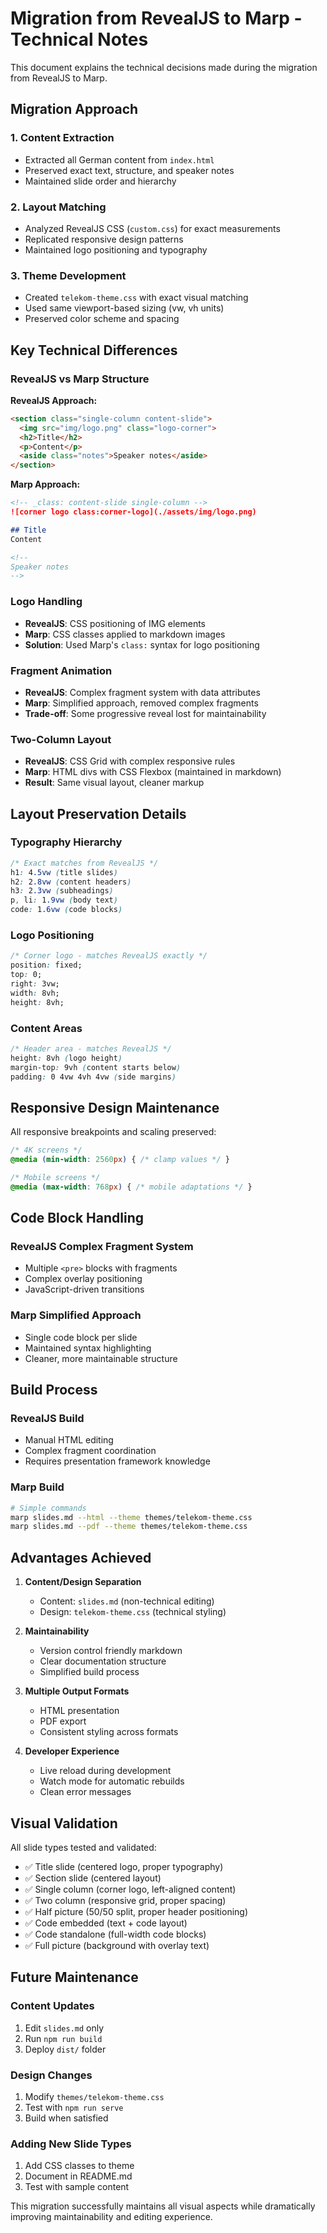 # Migration from RevealJS to Marp - Technical Notes

This document explains the technical decisions made during the migration from RevealJS to Marp.

## Migration Approach

### 1. Content Extraction
- Extracted all German content from `index.html`
- Preserved exact text, structure, and speaker notes
- Maintained slide order and hierarchy

### 2. Layout Matching
- Analyzed RevealJS CSS (`custom.css`) for exact measurements
- Replicated responsive design patterns
- Maintained logo positioning and typography

### 3. Theme Development
- Created `telekom-theme.css` with exact visual matching
- Used same viewport-based sizing (vw, vh units)
- Preserved color scheme and spacing

## Key Technical Differences

### RevealJS vs Marp Structure

**RevealJS Approach:**
```html
<section class="single-column content-slide">
  <img src="img/logo.png" class="logo-corner">
  <h2>Title</h2>
  <p>Content</p>
  <aside class="notes">Speaker notes</aside>
</section>
```

**Marp Approach:**
```markdown
<!-- _class: content-slide single-column -->
![corner logo class:corner-logo](./assets/img/logo.png)

## Title
Content

<!--
Speaker notes
-->
```

### Logo Handling
- **RevealJS**: CSS positioning of IMG elements
- **Marp**: CSS classes applied to markdown images
- **Solution**: Used Marp's `class:` syntax for logo positioning

### Fragment Animation
- **RevealJS**: Complex fragment system with data attributes
- **Marp**: Simplified approach, removed complex fragments
- **Trade-off**: Some progressive reveal lost for maintainability

### Two-Column Layout
- **RevealJS**: CSS Grid with complex responsive rules
- **Marp**: HTML divs with CSS Flexbox (maintained in markdown)
- **Result**: Same visual layout, cleaner markup

## Layout Preservation Details

### Typography Hierarchy
```css
/* Exact matches from RevealJS */
h1: 4.5vw (title slides)
h2: 2.8vw (content headers)  
h3: 2.3vw (subheadings)
p, li: 1.9vw (body text)
code: 1.6vw (code blocks)
```

### Logo Positioning
```css
/* Corner logo - matches RevealJS exactly */
position: fixed;
top: 0;
right: 3vw;
width: 8vh;
height: 8vh;
```

### Content Areas
```css
/* Header area - matches RevealJS */
height: 8vh (logo height)
margin-top: 9vh (content starts below)
padding: 0 4vw 4vh 4vw (side margins)
```

## Responsive Design Maintenance

All responsive breakpoints and scaling preserved:

```css
/* 4K screens */
@media (min-width: 2560px) { /* clamp values */ }

/* Mobile screens */  
@media (max-width: 768px) { /* mobile adaptations */ }
```

## Code Block Handling

### RevealJS Complex Fragment System
- Multiple `<pre>` blocks with fragments
- Complex overlay positioning
- JavaScript-driven transitions

### Marp Simplified Approach
- Single code block per slide
- Maintained syntax highlighting
- Cleaner, more maintainable structure

## Build Process

### RevealJS Build
- Manual HTML editing
- Complex fragment coordination
- Requires presentation framework knowledge

### Marp Build
```bash
# Simple commands
marp slides.md --html --theme themes/telekom-theme.css
marp slides.md --pdf --theme themes/telekom-theme.css
```

## Advantages Achieved

1. **Content/Design Separation**
   - Content: `slides.md` (non-technical editing)
   - Design: `telekom-theme.css` (technical styling)

2. **Maintainability**
   - Version control friendly markdown
   - Clear documentation structure
   - Simplified build process

3. **Multiple Output Formats**
   - HTML presentation
   - PDF export
   - Consistent styling across formats

4. **Developer Experience**
   - Live reload during development
   - Watch mode for automatic rebuilds
   - Clean error messages

## Visual Validation

All slide types tested and validated:
- ✅ Title slide (centered logo, proper typography)
- ✅ Section slide (centered layout)
- ✅ Single column (corner logo, left-aligned content)
- ✅ Two column (responsive grid, proper spacing)
- ✅ Half picture (50/50 split, proper header positioning)
- ✅ Code embedded (text + code layout)
- ✅ Code standalone (full-width code blocks)
- ✅ Full picture (background with overlay text)

## Future Maintenance

### Content Updates
1. Edit `slides.md` only
2. Run `npm run build`
3. Deploy `dist/` folder

### Design Changes
1. Modify `themes/telekom-theme.css`
2. Test with `npm run serve`
3. Build when satisfied

### Adding New Slide Types
1. Add CSS classes to theme
2. Document in README.md
3. Test with sample content

This migration successfully maintains all visual aspects while dramatically improving maintainability and editing experience.